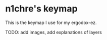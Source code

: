 # n1chre's keymap 

This is the keymap I use for my ergodox-ez.

TODO: add images, add explanations of layers
